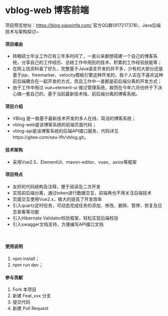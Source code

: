 # vblog-web 博客前端

项目预览地址：https://blog.xiaoxinfq.com/
官方QQ群(917217378)，Java后端技术与架构探讨~

#### 项目缘由
- 转眼硕士毕业工作已有三年多时间了，一直以来都想搭建一个自己的博客系统，分享自己的工作经历、总结工作中用到的技术、积累的工作经验技能等；
- 在网上找资料查了好久，完整基于Java语言开发的并不多，少有的大部分还是基于jsp、freemarker、velocity模板引擎这种开发的，我个人实在不喜欢这种前后端耦合在一起开发的方式，而且工作中一直都是前后端分离的开发方式；
- 由于工作中用过 vue+element-ui 做过管理系统，故而在今年六月份终于下决心搞一套自己的、基于当前最新技术栈、前后端分离的博客系统。

#### 项目介绍
- VBlog 是一款基于最新技术开发的多人在线、简洁的博客系统；
- vblog-web是该博客系统的前端页面代码；
- vblog-api是该博客系统的后端API接口服务，代码详见https://gitee.com/seu-lfh/vblog.git。

#### 技术架构
- 采用Vue2.5、ElementUI、mavon-editor、vuex、axios等框架


#### 项目特点
- 友好的代码结构及注释，便于阅读及二次开发
- 实现前后端分离，通过token进行数据交互，前端再也不用关注后端技术
- 页面交互使用Vue2.x，极大的提高了开发效率
- 引入quartz定时任务，可动态完成任务的添加、修改、删除、暂停、恢复及日志查看等功能
- 引入Hibernate Validator校验框架，轻松实现后端校验
- 引入swagger文档支持，方便编写API接口文档
<br>

#### 使用说明
1. npm install；
2. npm run dev；


#### 参与贡献

1. Fork 本项目
2. 新建 Feat_xxx 分支
3. 提交代码
4. 新建 Pull Request


